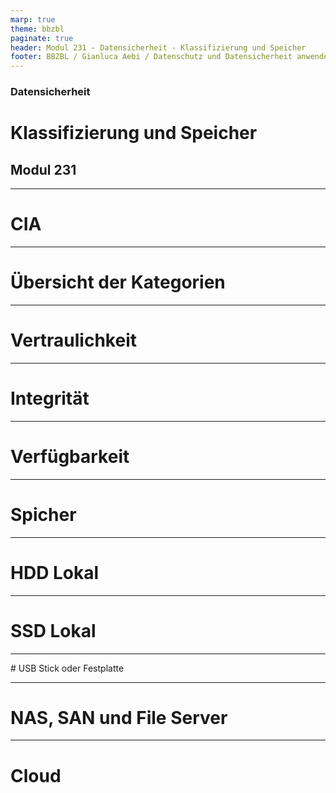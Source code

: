 ```yaml
---
marp: true
theme: bbzbl
paginate: true
header: Modul 231 - Datensicherheit - Klassifizierung und Speicher
footer: BBZBL / Gianluca Aebi / Datenschutz und Datensicherheit anwenden
---
```


<!-- _class: big center -->
### Datensicherheit
# Klassifizierung und Speicher
## Modul 231

---
# CIA

---
# Übersicht der Kategorien

---
# Vertraulichkeit

---
# Integrität

---
# Verfügbarkeit

---
# Spicher

---
# HDD Lokal

---
# SSD Lokal

---
# USB Stick oder Festplatte

---
# NAS, SAN und File Server

---
# Cloud


